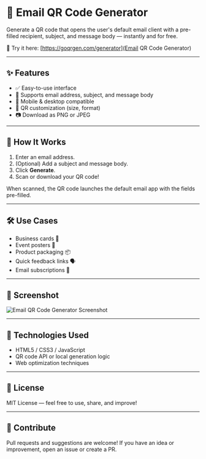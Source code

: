 # 📧 Email QR Code Generator

Generate a QR code that opens the user's default email client with a pre-filled recipient, subject, and message body — instantly and for free.

🔗 Try it here: [https://goqrgen.com/generator](Email QR Code Generator)

---

## ✨ Features

- ✅ Easy-to-use interface
- 📩 Supports email address, subject, and message body
- 📱 Mobile & desktop compatible
- 🎨 QR customization (size, format)
- 📷 Download as PNG or JPEG

---

## 🚀 How It Works

1. Enter an email address.
2. (Optional) Add a subject and message body.
3. Click **Generate**.
4. Scan or download your QR code!

When scanned, the QR code launches the default email app with the fields pre-filled.

---

## 🛠️ Use Cases

- Business cards 📇
- Event posters 📢
- Product packaging 📦
- Quick feedback links 🗣️
- Email subscriptions 💌

---

## 📸 Screenshot

![Email QR Code Generator Screenshot](https://goqrgen.com/assets/screenshots/email-qr-generator.png)

---

## 📂 Technologies Used

- HTML5 / CSS3 / JavaScript
- QR code API or local generation logic
- Web optimization techniques

---

## 📄 License

MIT License — feel free to use, share, and improve!

---

## 🙌 Contribute

Pull requests and suggestions are welcome! If you have an idea or improvement, open an issue or create a PR.
